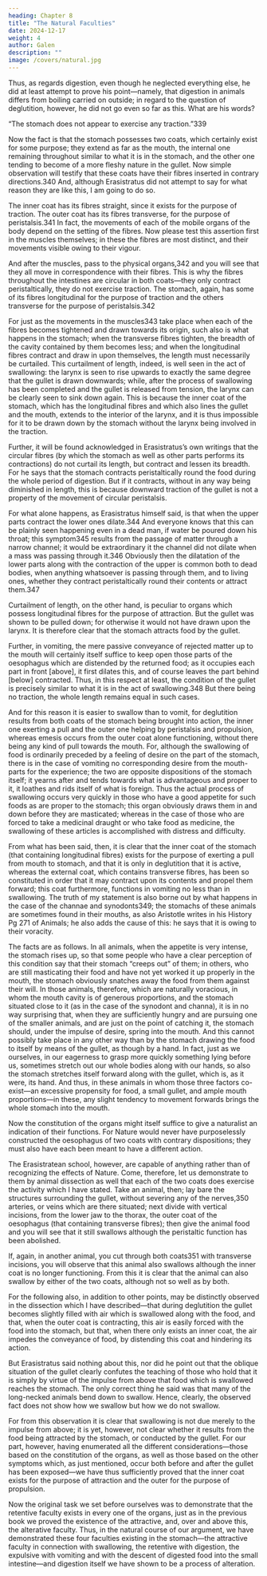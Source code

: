 ```yaml
---
heading: Chapter 8
title: "The Natural Faculties"
date: 2024-12-17
weight: 4
author: Galen
description: ""
image: /covers/natural.jpg
---
```



Thus, as regards digestion, even though he neglected everything else, he did at least attempt to prove his point—namely, that digestion in animals differs from boiling carried on outside; in regard to the question of deglutition, however, he did not go even so far as this. What are his words?

“The stomach does not appear to exercise any traction.”339

Now the fact is that the stomach possesses two coats, which certainly exist for some purpose; they extend as far as the mouth, the internal one remaining throughout similar to what it is in the stomach, and the other one tending to become of a more fleshy nature in the gullet. Now simple observation will testify that these coats have their fibres inserted in contrary directions.340 And, although Erasistratus did not attempt to say for what reason they are like this, I am going to do so.

The inner coat has its fibres straight, since it exists for the purpose of traction. The outer coat has its fibres transverse, for the purpose of peristalsis.341 In fact, the movements of each of the mobile organs of the body depend on the setting of the fibres. Now please test this assertion first in the muscles themselves; in these the fibres are most distinct, and their movements visible owing to their vigour. 

And after the muscles, pass to the physical organs,342 and you will see that they all move in correspondence with their fibres. This is why the fibres throughout the intestines are circular in both coats—they only contract peristaltically, they do not exercise traction. The stomach, again, has some of its fibres longitudinal for the purpose of traction and the others transverse for the purpose of peristalsis.342 

For just as the movements in the muscles343 take place when each of the fibres becomes tightened and drawn towards its origin, such also is what happens in the stomach; when the transverse fibres tighten, the breadth of the cavity contained by them becomes less; and when the longitudinal fibres contract and draw in upon themselves, the length must necessarily be curtailed. This curtailment of length, indeed, is well seen in the act of swallowing: the larynx is seen to rise upwards to exactly the same degree that the gullet is drawn downwards; while, after the process of swallowing has been completed and the gullet is released from tension, the larynx can be clearly seen to sink down again. This is because the inner coat of the stomach, which has the longitudinal fibres and which also lines the gullet and the mouth, extends to the interior of the larynx, and it is thus impossible for it to be drawn down by the stomach without the larynx being involved in the traction.

Further, it will be found acknowledged in Erasistratus’s own writings that the circular fibres (by which the stomach as well as other parts performs its contractions) do not curtail its length, but contract and lessen its breadth. For he says that the stomach contracts peristaltically round the food during the whole period of digestion. But if it contracts, without in any way being diminished in length, this is because downward traction of the gullet is not a property of the movement of circular peristalsis. 

For what alone happens, as Erasistratus himself said, is that when the upper parts contract the lower ones dilate.344 And everyone knows that this can be plainly seen happening even in a dead man, if water be poured down his throat; this symptom345 results from the passage of matter through a narrow channel; it would be extraordinary it the channel did not dilate when a mass was passing through it.346 Obviously then the dilatation of the lower parts along with the contraction of the upper is common both to dead bodies, when anything whatsoever is passing through them, and to living ones, whether they contract peristaltically round their contents or attract them.347

Curtailment of length, on the other hand, is peculiar to organs which possess longitudinal fibres for the purpose of attraction. But the gullet was shown to be pulled down; for otherwise it would not have drawn upon the larynx. It is therefore clear that the stomach attracts food by the gullet.

Further, in vomiting, the mere passive conveyance of rejected matter up to the mouth will certainly itself suffice to keep open those parts of the oesophagus which are distended by the returned food; as it occupies each part in front [above], it first dilates this, and of course leaves the part behind [below] contracted. Thus, in this respect at least, the condition of the gullet is precisely similar to what it is in the act of swallowing.348 But there being no traction, the whole length remains equal in such cases.

And for this reason it is easier to swallow than to vomit, for deglutition results from both coats of the stomach being brought into action, the inner one exerting a pull and the outer one helping by peristalsis and propulsion, whereas emesis occurs from the outer coat alone functioning, without there being any kind of pull towards the mouth. For, although the swallowing of food is ordinarily preceded by a feeling of desire on the part of the stomach, there is in the case of vomiting no corresponding desire from the mouth-parts for the experience; the two are opposite dispositions of the stomach itself; it yearns after and tends towards what is advantageous and proper to it, it loathes and rids itself of what is foreign. Thus the actual process of swallowing occurs very quickly in those who have a good appetite for such foods as are proper to the stomach; this organ obviously draws them in and down before they are masticated; whereas in the case of those who are forced to take a medicinal draught or who take food as medicine, the swallowing of these articles is accomplished with distress and difficulty.

From what has been said, then, it is clear that the inner coat of the stomach (that containing longitudinal fibres) exists for the purpose of exerting a pull from mouth to stomach, and that it is only in deglutition that it is active, whereas the external coat, which contains transverse fibres, has been so constituted in order that it may contract upon its contents and propel them forward; this coat furthermore, functions in vomiting no less than in swallowing. The truth of my statement is also borne out by what happens in the case of the channae and synodonts349; the stomachs of these animals are sometimes found in their mouths, as also Aristotle writes in his History Pg 271
 of Animals; he also adds the cause of this: he says that it is owing to their voracity.

The facts are as follows. In all animals, when the appetite is very intense, the stomach rises up, so that some people who have a clear perception of this condition say that their stomach “creeps out” of them; in others, who are still masticating their food and have not yet worked it up properly in the mouth, the stomach obviously snatches away the food from them against their will. In those animals, therefore, which are naturally voracious, in whom the mouth cavity is of generous proportions, and the stomach situated close to it (as in the case of the synodont and channa), it is in no way surprising that, when they are sufficiently hungry and are pursuing one of the smaller animals, and are just on the point of catching it, the stomach should, under the impulse of desire, spring into the mouth. And this cannot possibly take place in any other way than by the stomach drawing the food to itself by means of the gullet, as though by a hand. In fact, just as we ourselves, in our eagerness to grasp more quickly something lying before us, sometimes stretch out our whole bodies along with our hands, so also the stomach stretches itself forward along with the gullet, which is, as it were, its hand. And thus, in these animals in whom those three factors co-exist—an excessive propensity for food, a small gullet, and ample mouth proportions—in these, any slight tendency to movement forwards brings the whole stomach into the mouth.

Now the constitution of the organs might itself suffice to give a naturalist an indication of their functions. For Nature would never have purposelessly constructed the oesophagus of two coats with contrary dispositions; they must also have each been meant to have a different action.

The Erasistratean school, however, are capable of anything rather than of recognizing the effects of Nature. Come, therefore, let us demonstrate to them by animal dissection as well that each of the two coats does exercise the activity which I have stated. Take an animal, then; lay bare the structures surrounding the gullet, without severing any of the nerves,350 arteries, or veins which are there situated; next divide with vertical incisions, from the lower jaw to the thorax, the outer coat of the oesophagus (that containing transverse fibres); then give the animal food and you will see that it still swallows although the peristaltic function has been abolished. 

If, again, in another animal, you cut through both coats351 with transverse incisions, you will observe that this animal also swallows although the inner coat is no longer functioning. From this it is clear that the animal can also swallow by either of the two coats, although not so well as by both. 

For the following also, in addition to other points, may be distinctly observed in the dissection which I have described—that during deglutition the gullet becomes slightly filled with air which is swallowed along with the food, and that, when the outer coat is contracting, this air is easily forced with the food into the stomach, but that, when there only exists an inner coat, the air impedes the conveyance of food, by distending this coat and hindering its action.

But Erasistratus said nothing about this, nor did he point out that the oblique situation of the gullet clearly confutes the teaching of those who hold that it is simply by virtue of the impulse from above that food which is swallowed reaches the stomach. The only correct thing he said was that many of the long-necked animals bend down to swallow. Hence, clearly, the observed fact does not show how we swallow but how we do not swallow. 

For from this observation it is clear that swallowing is not due merely to the impulse from above; it is yet, however, not clear whether it results from the food being attracted by the stomach, or conducted by the gullet. For our part, however, having enumerated all the different considerations—those based on the constitution of the organs, as well as those based on the other symptoms which, as just mentioned, occur both before and after the gullet has been exposed—we have thus sufficiently proved that the inner coat exists for the purpose of attraction and the outer for the purpose of propulsion.

Now the original task we set before ourselves was to demonstrate that the retentive faculty exists in every one of the organs, just as in the previous book we proved the existence of the attractive, and, over and above this, the alterative faculty. Thus, in the natural course of our argument, we have demonstrated these four faculties existing in the stomach—the attractive faculty in connection with swallowing, the retentive with digestion, the expulsive with vomiting and with the descent of digested food into the small intestine—and digestion itself we have shown to be a process of alteration.


